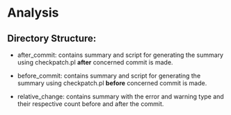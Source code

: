 # Analysis
## Directory Structure:
- after_commit: contains summary and script for generating the summary using checkpatch.pl <b>after</b> concerned commit is made.

- before_commit: contains summary and script for generating the summary using checkpatch.pl <b>before</b> concerned commit is made.

- relative_change: contains summary with the error and warning type and their respective count before and after the commit.
